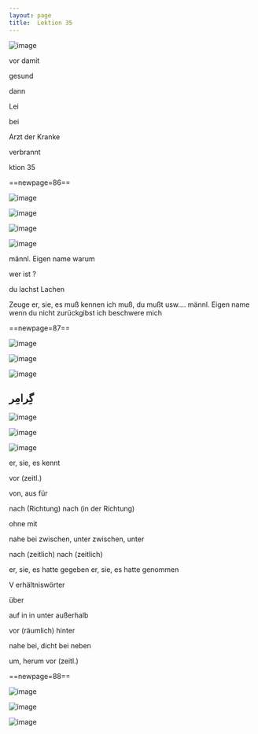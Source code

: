 ```yaml
---
layout: page
title:  Lektion 35
---
```



![image](assets/s/088.png-08.png)

vor damit

gesund

dann

Lei



bei

Arzt der Kranke

verbrannt

ktion 35



==newpage=86==

![image](assets/s/089.png-02.png)

![image](assets/s/2col/089.png-10_1L.png)

![image](assets/s/2col/089.png-10_2R.png)

![image](assets/s/089.png-12.png)

männl. Eigen­ name warum

wer ist ?

du lachst Lachen



Zeuge er, sie, es muß kennen ich muß, du mußt usw.... männl. Eigen­ name
wenn du nicht zurückgibst ich beschwere mich



==newpage=87==

![image](assets/s/090.png-02.png)

![image](assets/s/2col/090.png-06_1L.png)

![image](assets/s/2col/090.png-06_2R.png)

## گِرامِر

![image](assets/s/090.png-08.png)

![image](assets/s/2col/090.png-09_1L.png)

![image](assets/s/2col/090.png-09_2R.png)

er, sie, es kennt

vor (zeitl.)

von, aus für

nach (Richtung) nach (in der Richtung)

ohne mit

nahe bei zwischen, unter zwischen, unter

nach (zeitlich) nach (zeitlich)



er, sie, es hatte gegeben er, sie, es hatte genommen

V erhältniswörter

über

auf in in unter außerhalb

vor (räumlich) hinter

nahe bei, dicht bei neben

um, herum vor (zeitl.)



==newpage=88==

![image](assets/s/2col/091.png-02_1L.png)

![image](assets/s/2col/091.png-02_2R.png)

![image](assets/s/091.png-03.png)

